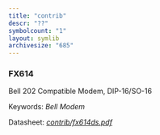 ```yaml
---
title: "contrib"
descr: "??"
symbolcount: "1"
layout: symlib
archivesize: "685"
---
```


### FX614
Bell 202 Compatible Modem, DIP-16/SO-16


Keywords: *Bell Modem*

Datasheet: *[contrib/fx614ds.pdf](contrib/fx614ds.pdf)*

